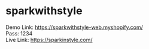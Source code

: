 # sparkwithstyle
Demo Link: https://sparkwithstyle-web.myshopify.com/ </br>
Pass: 1234 </br>
Live Link: https://sparkinstyle.com/
